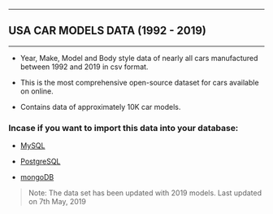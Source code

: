 ***

## USA CAR MODELS DATA (1992 - 2019)

***

 - Year, Make, Model and Body style data of nearly all cars manufactured
   between 1992 and 2019 in csv format.
   
   
 - This is the most comprehensive open-source dataset for cars available
   on online.

   
   

 - Contains data of approximately 10K car models.

### Incase if you want to import this data into your database:

 

 - [MySQL](http://www.mysqltutorial.org/import-csv-file-mysql-table/)

   

 - [PostgreSQL](http://www.postgresqltutorial.com/import-csv-file-into-posgresql-table/)
 
 
 
 - [mongoDB](https://docs.mongodb.com/manual/reference/program/mongoimport/)

> Note: The data set has been updated with 2019 models. Last updated on 7th May, 2019
